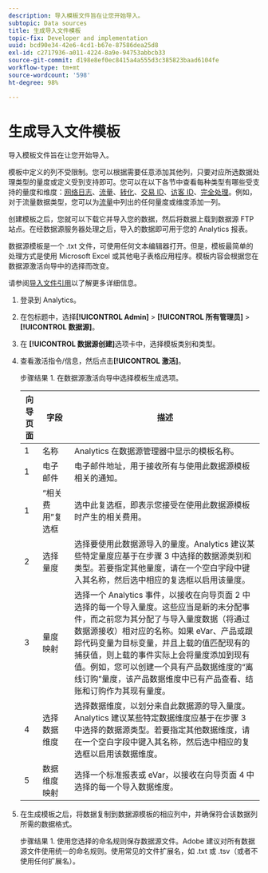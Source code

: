 ```yaml
---
description: 导入模板文件旨在让您开始导入。
subtopic: Data sources
title: 生成导入文件模板
topic-fix: Developer and implementation
uuid: bcd90e34-42e6-4cd1-b67e-87586dea25d8
exl-id: c2717936-a011-4224-8a9e-94753abbcb33
source-git-commit: d198e8ef0ec8415a4a555d3c385823baad6104fe
workflow-type: tm+mt
source-wordcount: '598'
ht-degree: 98%

---
```


# 生成导入文件模板

导入模板文件旨在让您开始导入。

模板中定义的列不受限制。您可以根据需要任意添加其他列，只要对应所选数据处理类型的量度或定义受到支持即可。您可以在以下各节中查看每种类型有哪些受支持的量度和维度：[网络日志](/help/import/c-data-sources/c-datasrc-types/datasrc-web-log.md)、[流量](/help/import/c-data-sources/c-datasrc-types/datasrc-traffic.md)、[转化](/help/import/c-data-sources/c-datasrc-types/datasrc-conversion.md)、[交易 ID](/help/import/c-data-sources/c-datasrc-types/datasrc-transactionid.md)、[访客 ID](/help/import/c-data-sources/c-datasrc-types/datasrc-visitorid.md)、[完全处理](/help/import/c-data-sources/c-datasrc-types/datasrc-full-processing.md)。例如，对于流量数据类型，您可以为[流量](/help/import/c-data-sources/c-datasrc-types/datasrc-traffic.md)中列出的任何量度或维度添加一列。

创建模板之后，您就可以下载它并导入您的数据，然后将数据上载到数据源 FTP 站点。在经数据源服务器处理之后，导入的数据即可用于您的 Analytics 报表。

数据源模板是一个 .txt 文件，可使用任何文本编辑器打开。但是，模板最简单的处理方式是使用 Microsoft Excel 或其他电子表格应用程序。模板内容会根据您在数据源激活向导中的选择而改变。

请参阅[导入文件引用](/help/import/c-data-sources/datasrc-template/datasrc-import-file-reference.md)以了解更多详细信息。

1. 登录到 Analytics。
1. 在包标题中，选择&#x200B;**[!UICONTROL Admin]** > **[!UICONTROL 所有管理员]** > **[!UICONTROL 数据源]**。
1. 在 **[!UICONTROL 数据源创建]**&#x200B;选项卡中，选择模板类别和类型。
1. 查看激活指令/信息，然后点击&#x200B;**[!UICONTROL 激活]**。

   步骤结果 1. 在数据源激活向导中选择模板生成选项。

   | 向导页面 | 字段 | 描述 |
   |--- |--- |--- |
   | 1 | 名称 | Analytics 在数据源管理器中显示的模板名称。 |
   | 1 | 电子邮件 | 电子邮件地址，用于接收所有与使用此数据源模板相关的通知。 |
   | 1 | “相关费用”复选框 | 选中此复选框，即表示您接受在使用此数据源模板时产生的相关费用。 |
   | 2 | 选择量度 | 选择要使用此数据源导入的量度。Analytics 建议某些特定量度应基于在步骤 3 中选择的数据源类别和类型。若要指定其他量度，请在一个空白字段中键入其名称，然后选中相应的复选框以启用该量度。 |
   | 3 | 量度映射 | 选择一个 Analytics 事件，以接收在向导页面 2 中选择的每一个导入量度。这些应当是新的未分配事件，而之前您为其分配了与导入量度数据（将通过数据源接收）相对应的名称。如果 eVar、产品或跟踪代码变量为目标变量，并且上载的值匹配现有的捕获值，则上载的事件实际上会将量度添加到现有值。例如，您可以创建一个具有产品数据维度的“离线订购”量度，该产品数据维度中已有产品查看、结账和订购作为其现有量度。 |
   | 4 | 选择数据维度 | 选择数据维度，以划分来自此数据源的导入量度。Analytics 建议某些特定数据维度应基于在步骤 3 中选择的数据源类型。若要指定其他数据维度，请在一个空白字段中键入其名称，然后选中相应的复选框以启用该数据维度。 |
   | 5 | 数据维度映射 | 选择一个标准报表或 eVar，以接收在向导页面 4 中选择的每一个导入数据维度。 |

1. 在生成模板之后，将数据复制到数据源模板的相应列中，并确保符合该数据列所需的数据格式。

   步骤结果 1. 使用您选择的命名规则保存数据源文件。Adobe 建议对所有数据源文件使用统一的命名规则。使用常见的文件扩展名，如 .txt 或 .tsv（或者不使用任何扩展名）。
